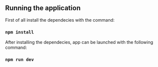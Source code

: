 ## Running the application

First of all install the dependecies with the command:

### `npm install`

After installing the dependecies, app can be launched with the following command:

### `npm run dev`
